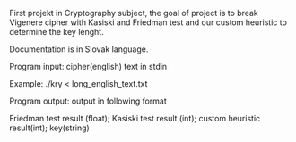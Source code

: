First projekt in Cryptography subject, the goal of project is to break Vigenere cipher with Kasiski and Friedman test and our custom heuristic to determine the key lenght.

Documentation is in Slovak language.

Program input: cipher(english) text in stdin

Example: ./kry < long_english_text.txt

Program output: output in following format

Friedman test result (float); Kasiski test result (int); custom heuristic result(int); key(string)

